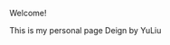 <html> 
   <head> 
 <title>xiaoyu</title> 
 </head> 
   <body> 
 <p>Welcome!</p > 
 This is my personal page 
 Deign by YuLiu 
 </body> 
   </html> 
